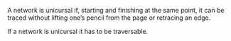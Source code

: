 A network is unicursal if, starting and finishing at the same point, it
can be traced without lifting one’s pencil from the page or retracing an
edge.

If a network is unicursal it has to be traversable.
